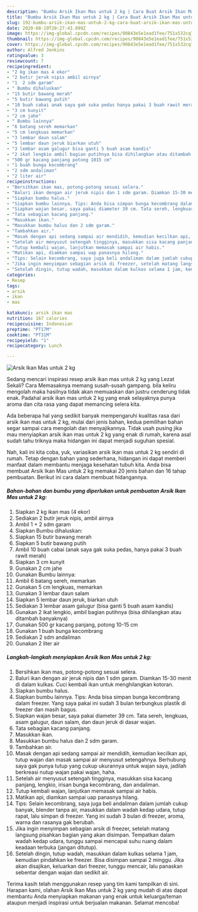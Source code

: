 ```yaml
---
description: "Bumbu Arsik Ikan Mas untuk 2 kg | Cara Buat Arsik Ikan Mas untuk 2 kg Yang Sedap"
title: "Bumbu Arsik Ikan Mas untuk 2 kg | Cara Buat Arsik Ikan Mas untuk 2 kg Yang Sedap"
slug: 192-bumbu-arsik-ikan-mas-untuk-2-kg-cara-buat-arsik-ikan-mas-untuk-2-kg-yang-sedap
date: 2020-08-19T20:27:43.899Z
image: https://img-global.cpcdn.com/recipes/90843e5e1ead1fee/751x532cq70/arsik-ikan-mas-untuk-2-kg-foto-resep-utama.jpg
thumbnail: https://img-global.cpcdn.com/recipes/90843e5e1ead1fee/751x532cq70/arsik-ikan-mas-untuk-2-kg-foto-resep-utama.jpg
cover: https://img-global.cpcdn.com/recipes/90843e5e1ead1fee/751x532cq70/arsik-ikan-mas-untuk-2-kg-foto-resep-utama.jpg
author: Alfred Jenkins
ratingvalue: 3
reviewcount: 7
recipeingredient:
- "2 kg ikan mas 4 ekor"
- "2 butir jeruk nipis ambil airnya"
- "1  2 sdm garam"
- " Bumbu dihaluskan"
- "15 butir bawang merah"
- "5 butir bawang putih"
- "10 buah cabai anak saya gak suka pedas hanya pakai 3 buah rawit merah"
- "3 cm kunyit"
- "2 cm jahe"
- " Bumbu lainnya"
- "6 batang sereh memarkan"
- "5 cm lengkuas memarkan"
- "3 lembar daun salam"
- "5 lembar daun jeruk biarkan utuh"
- "3 lembar asam galugur bisa ganti 5 buah asam kandis"
- "2 ikat lengkio ambil bagian putihnya bisa dihilangkan atau ditambah banyaknya"
- "500 gr kacang panjang potong 1015 cm"
- "1 buah bunga kecombrang"
- "2 sdm andaliman"
- "2 liter air"
recipeinstructions:
- "Bersihkan ikan mas, potong-potong sesuai selera."
- "Baluri ikan dengan air jeruk nipis dan 1 sdm garam. Diamkan 15-30 menit di dalam kulkas. Cuci kembali ikan untuk menghilangkan kotoran."
- "Siapkan bumbu halus."
- "Siapkan bumbu lainnya. Tips: Anda bisa simpan bunga kecombrang dalam freezer. Yang saya pakai ini sudah 3 bulan terbungkus plastik di freezer dan masih bagus."
- "Siapkan wajan besar, saya pakai diameter 39 cm. Tata sereh, lengkuas, asam galugur, daun salam, dan daun jeruk di dasar wajan."
- "Tata sebagian kacang panjang."
- "Masukkan ikan."
- "Masukkan bumbu halus dan 2 sdm garam."
- "Tambahkan air."
- "Masak dengan api sedang sampai air mendidih, kemudian kecilkan api, tutup wajan dan masak sampai air menyusut setengahnya. Berhubung saya gak punya tutup yang cukup ukurannya untuk wajan saya, jadilah berkreasi nutup wajan pakai wajan, haha."
- "Setelah air menyusut setengah tingginya, masukkan sisa kacang panjang, lengkio, irisan bunga kecombrang, dan andaliman."
- "Tutup kembali wajan, lanjutkan memasak sampai air habis."
- "Matikan api, diamkan sampai uap panasnya hilang."
- "Tips: Selain kecombrang, saya juga beli andaliman dalam jumlah cukup banyak, blender tanpa air, masukkan dalam wadah kedap udara, tutup rapat, lalu simpan di freezer. Yang ini sudah 3 bulan di freezer, aroma, warna dan rasanya gak berubah."
- "Jika ingin menyimpan sebagian arsik di freezer, setelah matang langsung pisahkan bagian yang akan disimpan. Tempatkan dalam wadah kedap udara, tunggu sampai mencapai suhu ruang dalam keadaan terbuka (jangan ditutup)."
- "Setelah dingin, tutup wadah, masukkan dalam kulkas selama 1 jam, kemudian pindahkan ke freezer. Bisa disimpan sampai 2 minggu. Jika akan disajikan, keluarkan dari freezer, tunggu mencair, lalu panaskan sebentar dengan wajan dan sedikit air."
categories:
- Resep
tags:
- arsik
- ikan
- mas

katakunci: arsik ikan mas 
nutrition: 167 calories
recipecuisine: Indonesian
preptime: "PT17M"
cooktime: "PT31M"
recipeyield: "1"
recipecategory: Lunch

---
```



![Arsik Ikan Mas untuk 2 kg](https://img-global.cpcdn.com/recipes/90843e5e1ead1fee/751x532cq70/arsik-ikan-mas-untuk-2-kg-foto-resep-utama.jpg)

Sedang mencari inspirasi resep arsik ikan mas untuk 2 kg yang Lezat Sekali? Cara Memasaknya memang susah-susah gampang. bila keliru mengolah maka hasilnya tidak akan memuaskan dan justru cenderung tidak enak. Padahal arsik ikan mas untuk 2 kg yang enak selayaknya punya aroma dan cita rasa yang dapat memancing selera kita.



Ada beberapa hal yang sedikit banyak mempengaruhi kualitas rasa dari arsik ikan mas untuk 2 kg, mulai dari jenis bahan, kedua pemilihan bahan segar sampai cara mengolah dan menyajikannya. Tidak usah pusing jika mau menyiapkan arsik ikan mas untuk 2 kg yang enak di rumah, karena asal sudah tahu triknya maka hidangan ini dapat menjadi suguhan spesial.


Nah, kali ini kita coba, yuk, variasikan arsik ikan mas untuk 2 kg sendiri di rumah. Tetap dengan bahan yang sederhana, hidangan ini dapat memberi manfaat dalam membantu menjaga kesehatan tubuh kita. Anda bisa membuat Arsik Ikan Mas untuk 2 kg memakai 20 jenis bahan dan 16 tahap pembuatan. Berikut ini cara dalam membuat hidangannya.

<!--inarticleads1-->

##### Bahan-bahan dan bumbu yang diperlukan untuk pembuatan Arsik Ikan Mas untuk 2 kg:

1. Siapkan 2 kg ikan mas (4 ekor)
1. Sediakan 2 butir jeruk nipis, ambil airnya
1. Ambil 1 + 2 sdm garam
1. Siapkan  Bumbu dihaluskan:
1. Siapkan 15 butir bawang merah
1. Siapkan 5 butir bawang putih
1. Ambil 10 buah cabai (anak saya gak suka pedas, hanya pakai 3 buah rawit merah)
1. Siapkan 3 cm kunyit
1. Gunakan 2 cm jahe
1. Gunakan  Bumbu lainnya:
1. Ambil 6 batang sereh, memarkan
1. Gunakan 5 cm lengkuas, memarkan
1. Gunakan 3 lembar daun salam
1. Siapkan 5 lembar daun jeruk, biarkan utuh
1. Sediakan 3 lembar asam galugur (bisa ganti 5 buah asam kandis)
1. Gunakan 2 ikat lengkio, ambil bagian putihnya (bisa dihilangkan atau ditambah banyaknya)
1. Gunakan 500 gr kacang panjang, potong 10-15 cm
1. Gunakan 1 buah bunga kecombrang
1. Sediakan 2 sdm andaliman
1. Gunakan 2 liter air




<!--inarticleads2-->

##### Langkah-langkah menyiapkan Arsik Ikan Mas untuk 2 kg:

1. Bersihkan ikan mas, potong-potong sesuai selera.
1. Baluri ikan dengan air jeruk nipis dan 1 sdm garam. Diamkan 15-30 menit di dalam kulkas. Cuci kembali ikan untuk menghilangkan kotoran.
1. Siapkan bumbu halus.
1. Siapkan bumbu lainnya. Tips: Anda bisa simpan bunga kecombrang dalam freezer. Yang saya pakai ini sudah 3 bulan terbungkus plastik di freezer dan masih bagus.
1. Siapkan wajan besar, saya pakai diameter 39 cm. Tata sereh, lengkuas, asam galugur, daun salam, dan daun jeruk di dasar wajan.
1. Tata sebagian kacang panjang.
1. Masukkan ikan.
1. Masukkan bumbu halus dan 2 sdm garam.
1. Tambahkan air.
1. Masak dengan api sedang sampai air mendidih, kemudian kecilkan api, tutup wajan dan masak sampai air menyusut setengahnya. Berhubung saya gak punya tutup yang cukup ukurannya untuk wajan saya, jadilah berkreasi nutup wajan pakai wajan, haha.
1. Setelah air menyusut setengah tingginya, masukkan sisa kacang panjang, lengkio, irisan bunga kecombrang, dan andaliman.
1. Tutup kembali wajan, lanjutkan memasak sampai air habis.
1. Matikan api, diamkan sampai uap panasnya hilang.
1. Tips: Selain kecombrang, saya juga beli andaliman dalam jumlah cukup banyak, blender tanpa air, masukkan dalam wadah kedap udara, tutup rapat, lalu simpan di freezer. Yang ini sudah 3 bulan di freezer, aroma, warna dan rasanya gak berubah.
1. Jika ingin menyimpan sebagian arsik di freezer, setelah matang langsung pisahkan bagian yang akan disimpan. Tempatkan dalam wadah kedap udara, tunggu sampai mencapai suhu ruang dalam keadaan terbuka (jangan ditutup).
1. Setelah dingin, tutup wadah, masukkan dalam kulkas selama 1 jam, kemudian pindahkan ke freezer. Bisa disimpan sampai 2 minggu. Jika akan disajikan, keluarkan dari freezer, tunggu mencair, lalu panaskan sebentar dengan wajan dan sedikit air.




Terima kasih telah menggunakan resep yang tim kami tampilkan di sini. Harapan kami, olahan Arsik Ikan Mas untuk 2 kg yang mudah di atas dapat membantu Anda menyiapkan makanan yang enak untuk keluarga/teman ataupun menjadi inspirasi untuk berjualan makanan. Selamat mencoba!

